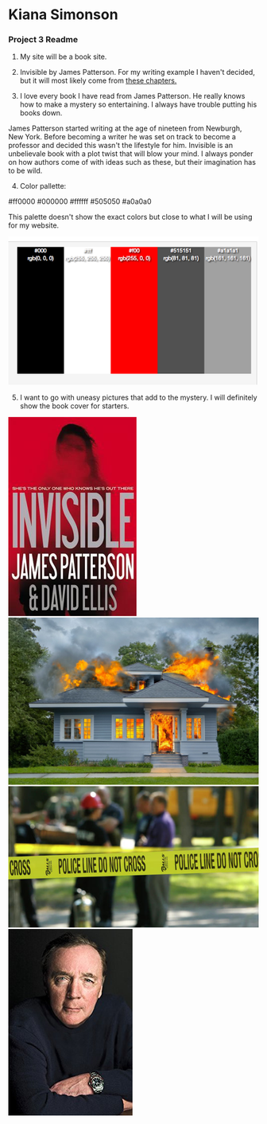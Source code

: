 
# Kiana Simonson

### Project 3 Readme


  1. My site will be a book site.

  2. Invisible by James Patterson. For my writing example I haven't decided, but it will most likely come from
[these chapters.](http://www.jamespatterson.com/books/invisible#excerpts)

  3. I love every book I have read from James Patterson. He really knows how to make a mystery so entertaining. I always have trouble putting his books down.

  James Patterson started writing at the age of nineteen from Newburgh, New York. Before becoming a writer he was set on track to become a professor and decided this wasn't the lifestyle for him. Invisible is an unbelievale book with a plot twist that will blow your mind. I always ponder on how authors come of with ideas such as these, but their imagination has to be wild.

  4. Color pallette:

  #ff0000  #000000  #ffffff  #505050 #a0a0a0

  This palette doesn't show the exact colors but close to what I will be using for my website. 

  ![Screenshot Of my Directory](./images/colorpalette.png)

  5. I want to go with uneasy pictures that add to the mystery. I will definitely show the book cover for starters.

  ![Screenshot Of my Directory](./images/bookcover.jpg)
  ![Screenshot Of my Directory](./images/burninghouse.jpg)
  ![Screenshot Of my Directory](./images/crimescene.jpg)
  ![Screenshot Of my Directory](./images/james.jpg)
